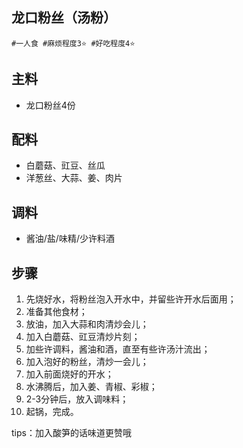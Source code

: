 ## 龙口粉丝（汤粉）

```
#一人食 #麻烦程度3⭐️ #好吃程度4⭐️
```

## 主料

- 龙口粉丝4份

## 配料

- 白蘑菇、豇豆、丝瓜
- 洋葱丝、大蒜、姜、肉片

## 调料

- 酱油/盐/味精/少许料酒

## 步骤

1. 先烧好水，将粉丝泡入开水中，并留些许开水后面用；
2. 准备其他食材；
3. 放油，加入大蒜和肉清炒会儿；
4. 加入白蘑菇、豇豆清炒片刻；
5. 加些许调料，酱油和酒，直至有些许汤汁流出；
6. 加入泡好的粉丝，清炒一会儿；
7. 加入前面烧好的开水；
8. 水沸腾后，加入姜、青椒、彩椒；
9. 2-3分钟后，放入调味料；
10. 起锅，完成。

tips：加入酸笋的话味道更赞哦
